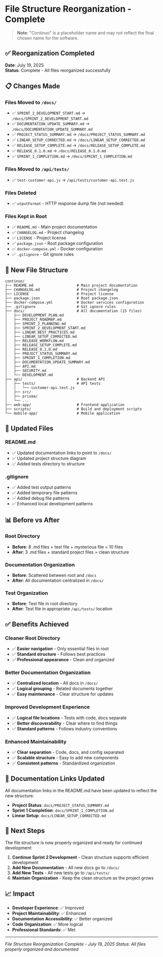 # File Structure Reorganization - Complete

> **Note**: "Continuo" is a placeholder name and may not reflect the final chosen name for the software.

## ✅ **Reorganization Completed**

**Date**: July 19, 2025  
**Status**: Complete - All files reorganized successfully  

## 📋 **Changes Made**

### **Files Moved to `/docs/`**
- ✅ `SPRINT_2_DEVELOPMENT_START.md` → `/docs/SPRINT_2_DEVELOPMENT_START.md`
- ✅ `DOCUMENTATION_UPDATE_SUMMARY.md` → `/docs/DOCUMENTATION_UPDATE_SUMMARY.md`
- ✅ `PROJECT_STATUS_SUMMARY.md` → `/docs/PROJECT_STATUS_SUMMARY.md`
- ✅ `LINEAR_SETUP_CORRECTED.md` → `/docs/LINEAR_SETUP_CORRECTED.md`
- ✅ `RELEASE_SETUP_COMPLETE.md` → `/docs/RELEASE_SETUP_COMPLETE.md`
- ✅ `RELEASE_0.1.0.md` → `/docs/RELEASE_0.1.0.md`
- ✅ `SPRINT_1_COMPLETION.md` → `/docs/SPRINT_1_COMPLETION.md`

### **Files Moved to `/api/tests/`**
- ✅ `test-customer-api.js` → `/api/tests/customer-api.test.js`

### **Files Deleted**
- ✅ `utputFormat` - HTTP response dump file (not needed)

### **Files Kept in Root**
- ✅ `README.md` - Main project documentation
- ✅ `CHANGELOG.md` - Project changelog
- ✅ `LICENSE` - Project license
- ✅ `package.json` - Root package configuration
- ✅ `docker-compose.yml` - Docker configuration
- ✅ `.gitignore` - Git ignore rules

## 📁 **New File Structure**

```
continuo/
├── README.md                    # Main project documentation
├── CHANGELOG.md                 # Project changelog
├── LICENSE                      # Project license
├── package.json                 # Root package.json
├── docker-compose.yml           # Docker services configuration
├── .gitignore                   # Git ignore rules
├── docs/                        # All documentation (15 files)
│   ├── DEVELOPMENT_PLAN.md
│   ├── PROJECT_ROADMAP.md
│   ├── SPRINT_2_PLANNING.md
│   ├── SPRINT_2_DEVELOPMENT_START.md
│   ├── LINEAR_BEST_PRACTICES.md
│   ├── LINEAR_SETUP_CORRECTED.md
│   ├── RELEASE_WORKFLOW.md
│   ├── RELEASE_SETUP_COMPLETE.md
│   ├── RELEASE_0.1.0.md
│   ├── PROJECT_STATUS_SUMMARY.md
│   ├── SPRINT_1_COMPLETION.md
│   ├── DOCUMENTATION_UPDATE_SUMMARY.md
│   ├── API.md
│   ├── SECURITY.md
│   └── DEVELOPMENT.md
├── api/                         # Backend API
│   ├── tests/                   # API tests
│   │   └── customer-api.test.js
│   ├── src/
│   ├── prisma/
│   └── ...
├── web-app/                     # Frontend application
├── scripts/                     # Build and deployment scripts
└── mobile-app/                  # Mobile application
```

## 🔧 **Updated Files**

### **README.md**
- ✅ Updated documentation links to point to `/docs/`
- ✅ Updated project structure diagram
- ✅ Added tests directory to structure

### **.gitignore**
- ✅ Added test output patterns
- ✅ Added temporary file patterns
- ✅ Added debug file patterns
- ✅ Enhanced local development patterns

## 📊 **Before vs After**

### **Root Directory**
- **Before**: 8 .md files + test file + mysterious file = 10 files
- **After**: 3 .md files + standard project files = clean structure

### **Documentation Organization**
- **Before**: Scattered between root and `/docs`
- **After**: All documentation centralized in `/docs/`

### **Test Organization**
- **Before**: Test file in root directory
- **After**: Test file in appropriate `/api/tests/` location

## ✅ **Benefits Achieved**

### **Cleaner Root Directory**
- ✅ **Easier navigation** - Only essential files in root
- ✅ **Standard structure** - Follows best practices
- ✅ **Professional appearance** - Clean and organized

### **Better Documentation Organization**
- ✅ **Centralized location** - All docs in `/docs/`
- ✅ **Logical grouping** - Related documents together
- ✅ **Easy maintenance** - Clear structure for updates

### **Improved Development Experience**
- ✅ **Logical file locations** - Tests with code, docs separate
- ✅ **Better discoverability** - Clear where to find things
- ✅ **Standard patterns** - Follows industry conventions

### **Enhanced Maintainability**
- ✅ **Clear separation** - Code, docs, and config separated
- ✅ **Scalable structure** - Easy to add new components
- ✅ **Consistent patterns** - Standardized organization

## 🎯 **Documentation Links Updated**

All documentation links in the README.md have been updated to reflect the new structure:

- **Project Status**: `docs/PROJECT_STATUS_SUMMARY.md`
- **Sprint 1 Completion**: `docs/SPRINT_1_COMPLETION.md`
- **Linear Setup**: `docs/LINEAR_SETUP_CORRECTED.md`

## 🚀 **Next Steps**

The file structure is now properly organized and ready for continued development:

1. **Continue Sprint 2 Development** - Clean structure supports efficient development
2. **Add New Documentation** - All new docs go to `/docs/`
3. **Add New Tests** - All new tests go to `/api/tests/`
4. **Maintain Organization** - Keep the clean structure as the project grows

## 📈 **Impact**

- **Developer Experience**: ✅ Improved
- **Project Maintainability**: ✅ Enhanced
- **Documentation Accessibility**: ✅ Better organized
- **Code Organization**: ✅ More logical
- **Professional Standards**: ✅ Met

---

*File Structure Reorganization Complete - July 19, 2025*
*Status: All files properly organized and documented* 